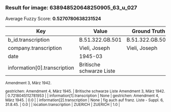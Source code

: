 ### Result for image: 638948520648250905_63_u_027
Average Fuzzy Score: **0.5270780638231524**
<small>

| Key | Value | Ground Truth | Score |
| --- | --- | --- | --- |
| b_id.transcription | B.51.322.GB.501 | B.51.322.GB.501. | 0.967741935483871 |
| company.transcription | Vieli, Joseph | Vieli, Joseph | 1.0 |
| date | 1945-03 |  | 0.0 |
| information[0].transcription | Britische schwarze Liste
Amendment 3, März 1942.

gestrichen:
Amendment 4, März 1945. | Britische schwarze Liste
Amendment 3, März 1942. | 0.7218045112781953 |
| information[1].transcription | None | gestrichen:
Amendment 4, März 1945. | 0.0 |
| information[2].transcription | None | fig auch auf franz. Liste - Suppl. 6, 31.8.45. | 0.0 |
| location.transcription | ZUERICH | ZUERICH | 1.0 |

</small>
